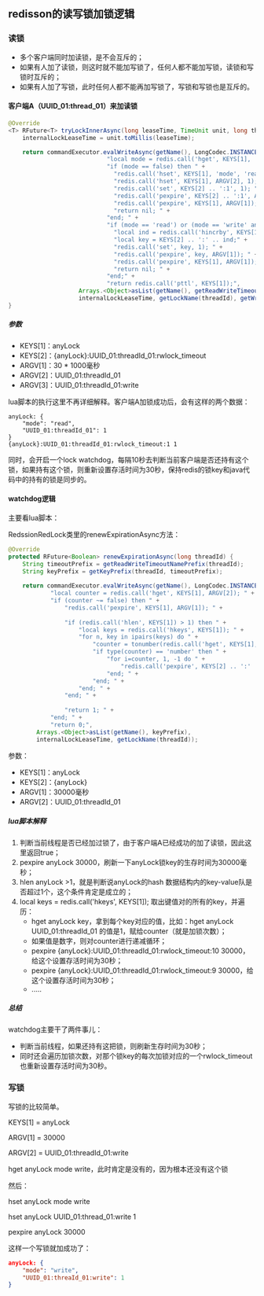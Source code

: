 ## redisson的读写锁加锁逻辑

### 读锁

- 多个客户端同时加读锁，是不会互斥的；
- 如果有人加了读锁，则这时就不能加写锁了，任何人都不能加写锁，读锁和写锁时互斥的；
- 如果有人加了写锁，此时任何人都不能再加写锁了，写锁和写锁也是互斥的。

#### 客户端A（UUID_01:thread_01）来加读锁

```java
@Override
<T> RFuture<T> tryLockInnerAsync(long leaseTime, TimeUnit unit, long threadId, RedisStrictCommand<T> command) {
    internalLockLeaseTime = unit.toMillis(leaseTime);

    return commandExecutor.evalWriteAsync(getName(), LongCodec.INSTANCE, command,
                            "local mode = redis.call('hget', KEYS[1], 'mode'); " +
                            "if (mode == false) then " +
                              "redis.call('hset', KEYS[1], 'mode', 'read'); " +
                              "redis.call('hset', KEYS[1], ARGV[2], 1); " +
                              "redis.call('set', KEYS[2] .. ':1', 1); " +
                              "redis.call('pexpire', KEYS[2] .. ':1', ARGV[1]); " +
                              "redis.call('pexpire', KEYS[1], ARGV[1]); " +
                              "return nil; " +
                            "end; " +
                            "if (mode == 'read') or (mode == 'write' and redis.call('hexists', KEYS[1], ARGV[3]) == 1) then " +
                              "local ind = redis.call('hincrby', KEYS[1], ARGV[2], 1); " + 
                              "local key = KEYS[2] .. ':' .. ind;" +
                              "redis.call('set', key, 1); " +
                              "redis.call('pexpire', key, ARGV[1]); " +
                              "redis.call('pexpire', KEYS[1], ARGV[1]); " +
                              "return nil; " +
                            "end;" +
                            "return redis.call('pttl', KEYS[1]);",
                    Arrays.<Object>asList(getName(), getReadWriteTimeoutNamePrefix(threadId)), 
                    internalLockLeaseTime, getLockName(threadId), getWriteLockName(threadId));
}
```

##### 参数

- KEYS[1]：anyLock
- KEYS[2]：{anyLock}:UUID_01:threadId_01:rwlock_timeout
- ARGV[1]：30 * 1000毫秒
- ARGV[2]：UUID_01:threadId_01
- ARGV[3]：UUID_01:threadId_01:write

lua脚本的执行这里不再详细解释。客户端A加锁成功后，会有这样的两个数据：

```
anyLock: {
	"mode": "read",
	"UUID_01:threadId_01": 1
}
{anyLock}:UUID_01:threadId_01:rwlock_timeout:1 1
```

同时，会开启一个lock watchdog，每隔10秒去判断当前客户端是否还持有这个锁，如果持有这个锁，则重新设置存活时间为30秒，保持redis的锁key和java代码中的持有的锁是同步的。

#### watchdog逻辑

主要看lua脚本：

RedssionRedLock类里的renewExpirationAsync方法：

```java
@Override
protected RFuture<Boolean> renewExpirationAsync(long threadId) {
    String timeoutPrefix = getReadWriteTimeoutNamePrefix(threadId);
    String keyPrefix = getKeyPrefix(threadId, timeoutPrefix);
    
    return commandExecutor.evalWriteAsync(getName(), LongCodec.INSTANCE, RedisCommands.EVAL_BOOLEAN,
            "local counter = redis.call('hget', KEYS[1], ARGV[2]); " +
            "if (counter ~= false) then " +
                "redis.call('pexpire', KEYS[1], ARGV[1]); " +
                
                "if (redis.call('hlen', KEYS[1]) > 1) then " +
                    "local keys = redis.call('hkeys', KEYS[1]); " + 
                    "for n, key in ipairs(keys) do " + 
                        "counter = tonumber(redis.call('hget', KEYS[1], key)); " + 
                        "if type(counter) == 'number' then " + 
                            "for i=counter, 1, -1 do " + 
                                "redis.call('pexpire', KEYS[2] .. ':' .. key .. ':rwlock_timeout:' .. i, ARGV[1]); " + 
                            "end; " + 
                        "end; " + 
                    "end; " +
                "end; " +
                
                "return 1; " +
            "end; " +
            "return 0;",
        Arrays.<Object>asList(getName(), keyPrefix), 
        internalLockLeaseTime, getLockName(threadId));
```

参数：

- KEYS[1]：anyLock
- KEYS[2]：{anyLock}
- ARGV[1]：30000毫秒
- ARGV[2]：UUID_01:threadId_01

##### lua脚本解释

1. 判断当前线程是否已经加过锁了，由于客户端A已经成功的加了读锁，因此这里返回true；
2. pexpire anyLock 30000，刷新一下anyLock锁key的生存时间为30000毫秒；
3. hlen anyLock >1，就是判断说anyLock的hash 数据结构内的key-value队是否超过1个，这个条件肯定是成立的；
4. local keys = redis.call('hkeys', KEYS[1]);  取出键值对的所有的key，并遍历：
   - hget anyLock key，拿到每个key对应的值，比如：hget anyLock UUID_01:threadId_01 的值是1，赋给counter（就是加锁次数）；
   - 如果值是数字，则对counter进行递减循环；
   - pexpire {anyLock}:UUID_01:threadId_01:rwlock_timeout:10 30000，给这个设置存活时间为30秒；
   - pexpire {anyLock}:UUID_01:threadId_01:rwlock_timeout:9 30000，给这个设置存活时间为30秒；
   - .....

##### 总结

watchdog主要干了两件事儿：

- 判断当前线程，如果还持有这把锁，则刷新生存时间为30秒；
- 同时还会遍历加锁次数，对那个锁key的每次加锁对应的一个rwlock_timeout也重新设置存活时间为30秒。

### 写锁

写锁的比较简单。

KEYS[1] = anyLock

ARGV[1] = 30000

ARGV[2] = UUID_01:threadId_01:write

hget anyLock mode write，此时肯定是没有的，因为根本还没有这个锁

然后：

hset anyLock mode write

hset anyLock UUID_01:thread_01:write 1

pexpire anyLock 30000

这样一个写锁就加成功了：

```json
anyLock: {
	"mode": "write",
	"UUID_01:threaId_01:write": 1
}
```

